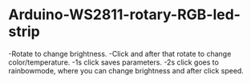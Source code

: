 # Arduino-WS2811-rotary-RGB-led-strip

-Rotate to change brightness.
-Click and after that rotate to change color/temperature.
-1s click saves parameters.
-2s click goes to rainbowmode, where you can change brightness and after click speed.
